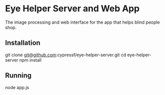 Eye Helper Server and Web App
=============================

The image processing and web interface for the app that helps blind people shop.

Installation
------------

git clone git@github.com:cypressf/eye-helper-server.git
cd eye-helper-server
npm install

Running
-------

node app.js